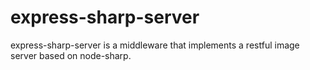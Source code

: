 # express-sharp-server

express-sharp-server is a middleware that implements a restful image server based on node-sharp.
